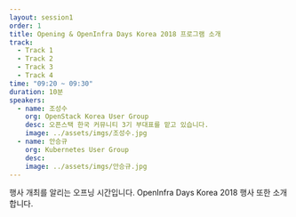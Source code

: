 ```yaml
---
layout: session1
order: 1
title: Opening & OpenInfra Days Korea 2018 프로그램 소개
track:
  - Track 1
  - Track 2
  - Track 3
  - Track 4
time: "09:20 ~ 09:30"
duration: 10분
speakers:
  - name: 조성수
    org: OpenStack Korea User Group
    desc: 오픈스택 한국 커뮤니티 3기 부대표를 맡고 있습니다.
    image: ../assets/imgs/조성수.jpg
  - name: 안승규
    org: Kubernetes User Group
    desc: 
    image: ../assets/imgs/안승규.jpg
---
```

행사 개최를 알리는 오프닝 시간입니다. OpenInfra Days Korea 2018 행사 또한 소개합니다.
